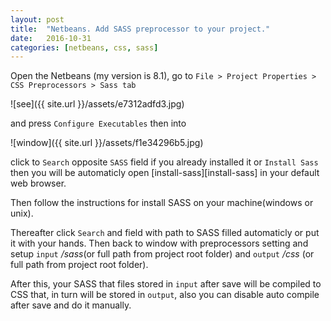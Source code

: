 ```yaml
---
layout: post
title:  "Netbeans. Add SASS preprocessor to your project."
date:   2016-10-31
categories: [netbeans, css, sass]
---
```


Open the Netbeans (my version is 8.1), go to `File > Project Properties > CSS Preprocessors > Sass tab` 

![see]({{ site.url }}/assets/e7312adfd3.jpg) 

and press `Configure Executables` then into 

![window]({{ site.url }}/assets/f1e34296b5.jpg) 

click to `Search` opposite `SASS` field if you already installed it or `Install Sass` then you will be automaticly open [install-sass][install-sass] in your default web browser.

Then follow the instructions for install SASS on your machine(windows or unix). 

Thereafter click `Search` and field with path to SASS filled automaticly or put it with your hands. Then back to window with preprocessors setting and setup `input` _/sass_(or full path from project root folder) and `output` _/css_ (or full path from project root folder).


After this, your SASS that files stored in `input` after save will be compiled to CSS that, in turn will be stored in `output`, also you can disable auto compile after save and do it manually.
